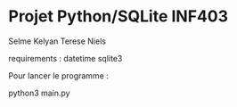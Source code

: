 # Projet Python/SQLite INF403

Selme Kelyan 
Terese Niels

requirements :
datetime
sqlite3

Pour lancer le programme : 

python3 main.py